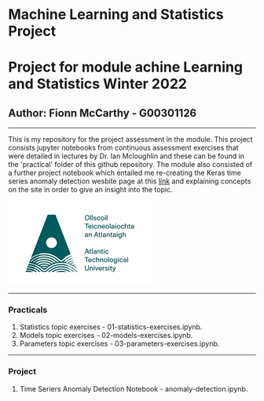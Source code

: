 # Machine Learning and Statistics Project </n>

# Project for module achine Learning and Statistics  Winter 2022 </n>

## Author: Fionn McCarthy - G00301126 </n>
---
This is my repository for the project assessment in the module. This project consists jupyter notebooks from continuous assessment exercises that were detailed in lectures by Dr. Ian Mcloughlin and these can be found in the 'practical' folder of this github repository. The module also consisted of a further project notebook which entailed me  re-creating the Keras time series anomaly detection wesbite page at this <a href="https://keras.io/examples/timeseries/timeseries_anomaly_detection/">link</a> and explaining concepts on the site in order to give an insight into the topic. 


![xplotoutput](/images/atu.png)

---
### Practicals
1. Statistics topic exercises - 01-statistics-exercises.ipynb.
2. Models topic exercises - 02-models-exercises.ipynb.
3. Parameters topic exercises - 03-parameters-exercises.ipynb.
---
### Project
1. Time Seriers Anomaly Detection Notebook - anomaly-detection.ipynb.